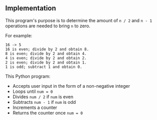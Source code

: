 ## Implementation
This program's purpose is to determine the amount of `n / 2` and `n - 1` operations are needed to bring `n` to zero.

For example:
```
16 -> 5
16 is even; divide by 2 and obtain 8.
8 is even; divide by 2 and obtain 4.
4 is even; divide by 2 and obtain 2.
2 is even; divide by 2 and obtain 1.
1 is odd; subtract 1 and obtain 0.
```

This Python program:
* Accepts user input in the form of a non-negative integer
* Loops until `num = 0`
* Divides `num / 2` if `num` is even
* Subtracts `num - 1` if `num` is odd
* Increments a counter
* Returns the counter once `num = 0`